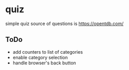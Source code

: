# quiz 
simple quiz 
source of questions is https://opentdb.com/ 

## ToDo
- add counters to list of categories
- enable category selection
- handle browser's back button
